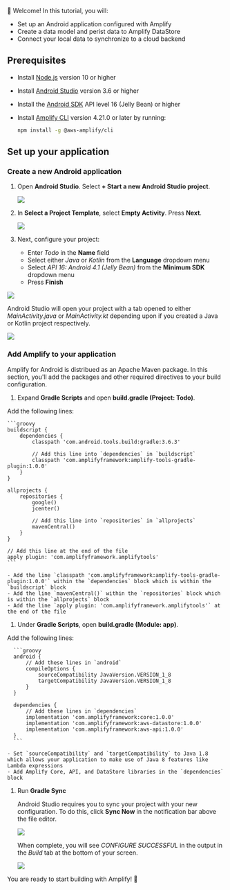 
👋 Welcome! In this tutorial, you will:

- Set up an Android application configured with Amplify
- Create a data model and perist data to Amplify DataStore
- Connect your local data to synchronize to a cloud backend

## Prerequisites

- Install [Node.js](https://nodejs.org/en/) version 10 or higher
- Install [Android Studio](https://developer.android.com/studio/index.html#downloads) version 3.6 or higher
- Install the [Android SDK](https://developer.android.com/studio/releases/platforms) API level 16 (Jelly Bean) or higher
- Install [Amplify CLI](~/cli/cli.md) version 4.21.0 or later by running:

    ```bash
    npm install -g @aws-amplify/cli
    ```

## Set up your application

### Create a new Android application

1. Open **Android Studio**. Select **+ Start a new Android Studio project**.

    ![](~/images/lib/getting-started/android/set-up-android-studio-welcome.png)

1. In **Select a Project Template**, select **Empty Activity**. Press **Next**.

    ![](~/images/lib/getting-started/android/set-up-android-studio-select-project-template.png)

1. Next, configure your project:

    - Enter *Todo* in the **Name** field
    - Select either *Java* or *Kotlin* from the **Language** dropdown menu
    - Select *API 16: Android 4.1 (Jelly Bean)* from the **Minimum SDK** dropdown menu
    - Press **Finish**

  ![](~/images/lib/getting-started/android/set-up-android-studio-configure-your-project.png)

Android Studio will open your project with a tab opened to either *MainActivity.java* or *MainActivity.kt* depending upon if you created a Java or Kotlin project respectively.

![](~/images/lib/getting-started/android/set-up-android-studio-successful-setup.png)

### Add Amplify to your application

Amplify for Android is distribued as an Apache Maven package. In this section, you'll add the packages and other required directives to your build configuration.

1. Expand **Gradle Scripts** and open **build.gradle (Project: Todo)**.

  Add the following lines:

    ```groovy
    buildscript {
        dependencies {
            classpath 'com.android.tools.build:gradle:3.6.3'

            // Add this line into `dependencies` in `buildscript`
            classpath 'com.amplifyframework:amplify-tools-gradle-plugin:1.0.0'
        }
    }

    allprojects {
        repositories {
            google()
            jcenter()
 
            // Add this line into `repositories` in `allprojects`
            mavenCentral()
        }
    }

    // Add this line at the end of the file
    apply plugin: 'com.amplifyframework.amplifytools'
    ```
    
    - Add the line `classpath 'com.amplifyframework:amplify-tools-gradle-plugin:1.0.0'` within the `dependencies` block which is within the `buildscript` block
    - Add the line `mavenCentral()` within the `repositories` block which is within the `allprojects` block
    - Add the line `apply plugin: 'com.amplifyframework.amplifytools'` at the end of the file 

1. Under **Gradle Scripts**, open **build.gradle (Module: app)**.

  Add the following lines:

      ```groovy
      android {
          // Add these lines in `android`
          compileOptions {
              sourceCompatibility JavaVersion.VERSION_1_8
              targetCompatibility JavaVersion.VERSION_1_8
          }
      }

      dependencies {
          // Add these lines in `dependencies`
          implementation 'com.amplifyframework:core:1.0.0'
          implementation 'com.amplifyframework:aws-datastore:1.0.0'
          implementation 'com.amplifyframework:aws-api:1.0.0'
      }
      ```

    - Set `sourceCompatibility` and `targetCompatibility` to Java 1.8 which allows your application to make use of Java 8 features like Lambda expressions
    - Add Amplify Core, API, and DataStore libraries in the `dependencies` block

1. Run **Gradle Sync**

    Android Studio requires you to sync your project with your new configuration. To do this, click **Sync Now** in the notification bar above the file editor.

    ![](~/images/lib/getting-started/android/set-up-android-studio-sync-gradle.png)

    When complete, you will see *CONFIGURE SUCCESSFUL* in the output in the *Build* tab at the bottom of your screen.
    
    ![](~/images/lib/getting-started/android/set-up-android-studio-configure-successful.png)
    
You are ready to start building with Amplify! 🎉